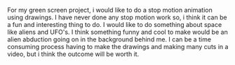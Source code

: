For my green screen project, i would like to do a stop motion animation using drawings. I have never done any stop motion work so, i think it can be a fun and interesting thing to do.
I would like to do something about space like aliens and UFO's. I think something funny and cool to make would be an alien abduction going on in the background behind me. I can be a 
time consuming process having to make the drawings and making many cuts in a video, but i think the outcome will be worth it.
